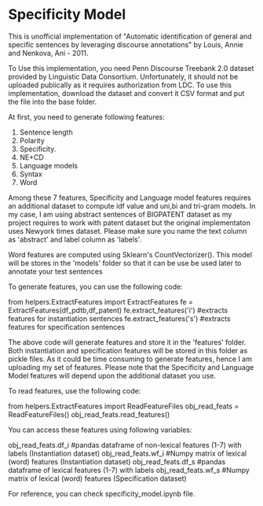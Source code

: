 # Specificity Model

This is unofficial implementation of "Automatic identification of general and specific sentences by leveraging discourse annotations" by Louis, Annie  and
Nenkova, Ani - 2011.

To Use this implementation, you need Penn Discourse Treebank 2.0 dataset provided by Linguistic Data Consortium. Unfortunately, it should not be uploaded publically as it requires authorization from LDC. To use this implementation, download the dataset and convert it CSV format and put the file into the base folder.

At first, you need to generate following features:

1. Sentence length
2. Polarity
3. Specificity.
4. NE+CD
5. Language models
6. Syntax
7. Word

Among these 7 features, Specificity and Language model features requires an additional dataset to compute idf value and uni,bi and tri-gram models. In my case, I am using abstract sentences of BIGPATENT dataset as my project requires to work with patent dataset but the original implementaton uses Newyork times dataset. Please make sure you name the text column as 'abstract' and label column as 'labels'.

Word features are computed using Sklearn's CountVectorizer(). This model will be stores in the 'models' folder so that it can be use be used later to annotate your test sentences

To generate features, you can use the following code:

from helpers.ExtractFeatures import ExtractFeatures
fe = ExtractFeatures(df_pdtb,df_patent)
fe.extract_features('i')                #extracts features for instantiation sentences
fe.extract_features('s')                #extracts features for specification sentences

The above code will generate features and store it in the 'features' folder. Both instantiation and specification features will be stored in this folder as pickle files. 
As it could be time consuming to generate features, hence I am uploading my set of features. Please note that the Specificity and Language Model features will depend upon the additional dataset you use.  


To read features, use the following code:

from helpers.ExtractFeatures import ReadFeatureFiles
obj_read_feats = ReadFeatureFiles()
obj_read_feats.read_features()

You can access these features using following variables:

obj_read_feats.df_i                     #pandas dataframe of non-lexical features (1-7) with labels (Instantiation dataset)
obj_read_feats.wf_i                     #Numpy matrix of lexical (word) features (Instantiation dataset)
obj_read_feats.df_s                     #pandas dataframe of lexical features (1-7) with labels
obj_read_feats.wf_s                     #Numpy matrix of lexical (word) features (Specification dataset)


For reference, you can check specificity_model.ipynb file. 
    
      
